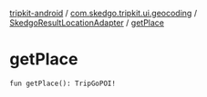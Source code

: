 [tripkit-android](../../index.md) / [com.skedgo.tripkit.ui.geocoding](../index.md) / [SkedgoResultLocationAdapter](index.md) / [getPlace](./get-place.md)

# getPlace

`fun getPlace(): TripGoPOI!`